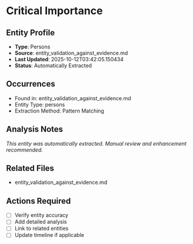 # Critical Importance

## Entity Profile
- **Type**: Persons
- **Source**: entity_validation_against_evidence.md
- **Last Updated**: 2025-10-12T03:42:05.150434
- **Status**: Automatically Extracted

## Occurrences
- Found in: entity_validation_against_evidence.md
- Entity Type: persons
- Extraction Method: Pattern Matching

## Analysis Notes
*This entity was automatically extracted. Manual review and enhancement recommended.*

## Related Files
- entity_validation_against_evidence.md

## Actions Required
- [ ] Verify entity accuracy
- [ ] Add detailed analysis
- [ ] Link to related entities
- [ ] Update timeline if applicable
